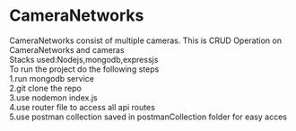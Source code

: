 # CameraNetworks
CameraNetworks consist of multiple cameras. This is CRUD  Operation on CameraNetworks and cameras  
Stacks used:Nodejs,mongodb,expressjs  
To run the project do the following steps  
1.run mongodb service  
2.git clone the repo  
3.use nodemon index.js  
4.use router file to access all api routes  
5.use postman collection saved in postmanCollection folder for easy acces  

